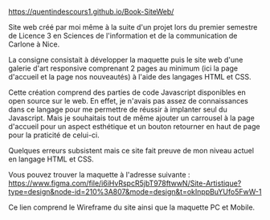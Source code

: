 https://quentindescours1.github.io/Book-SiteWeb/

Site web créé par moi même à la suite d'un projet lors du premier semestre de Licence 3 en Sciences de l'information et de la communication de Carlone à Nice.

La consigne consistait à développer la maquette puis le site web d'une galerie d'art responsive comprenant 2 pages au minimum (ici la page d'accueil et la page nos nouveautés) à l'aide des langages HTML et CSS.

Cette création comprend des parties de code Javascript disponibles en open source sur le web. En effet, je n'avais pas assez de connaissances dans ce langage pour me permettre de réussir à implanter seul du Javascript. Mais je souhaitais tout de même ajouter un carrousel à la page d'accueil pour un aspect esthétique et un bouton retourner en haut de page pour la praticité de celui-ci.

Quelques erreurs subsistent mais ce site fait preuve de mon niveau actuel en langage HTML et CSS.

Vous pouvez trouver la maquette à l'adresse suivante : https://www.figma.com/file/i6iHvRspcR5jbT978ftwwN/Site-Artistique?type=design&node-id=210%3A807&mode=design&t=okInppBuYUfo5FwW-1

Ce lien comprend le Wireframe du site ainsi que la maquette PC et Mobile.
